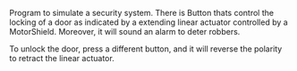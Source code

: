 Program to simulate a security system.
There is Button thats control the locking of a door as indicated by a extending linear actuator controlled by a MotorShield. 
Moreover, it will sound an alarm to deter robbers.

To unlock the door, press a different button, and it will reverse the polarity to retract the linear actuator. 
